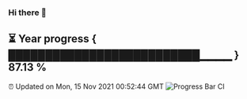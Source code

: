 ### Hi there 👋
⏳ Year progress { ██████████████████████████▁▁▁▁ } 87.13 %
---
⏰ Updated on Mon, 15 Nov 2021 00:52:44 GMT
![Progress Bar CI](https://github.com/liununu/liununu/workflows/Progress%20Bar%20CI/badge.svg)
